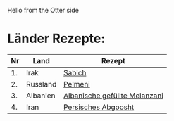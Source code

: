 Hello from the Otter side

# Länder Rezepte:
|	Nr	|	Land			|	Rezept						| 
|	-	|	---------------	|	---------------------------	| 
|	1.	|	Irak			|	[Sabich](Hauptgerichte/Sabich.md)					|
|	2.	|	Russland		|	[Pelmeni](Hauptgerichte/Pelmeni.md)					|
|	3.	|	Albanien		|	[Albanische gefüllte Melanzani](Hauptgerichte/Albanische%20gefüllte%20Melanzani.md) |
|	4.	|	Iran			|	[Persisches Abgoosht](Hauptgerichte/Persisches%20Abgoosht.md)		|


